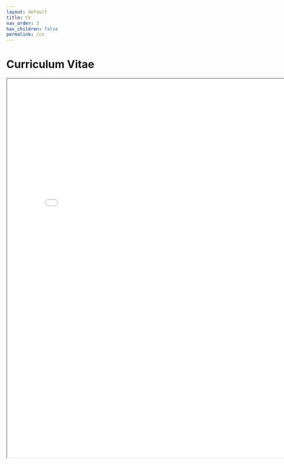 ```yaml
---
layout: default
title: CV
nav_order: 3
has_children: false
permalink: /cv
---
```


# Curriculum Vitae

<html>
<iframe src="/assets/Dec_2023_Academic_CV.pdf" height="1000" width="800"></iframe>
</html>
